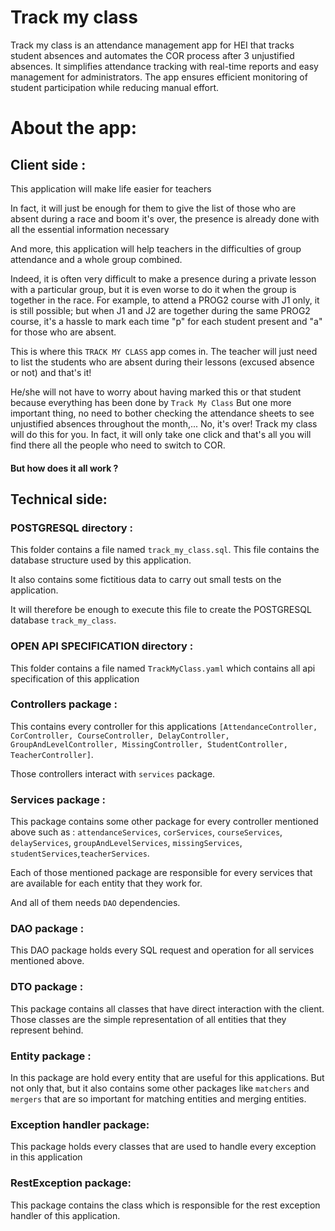 # Track my class

Track my class is an attendance management app for HEI that tracks student absences and automates the COR process after 3 unjustified absences. 
It simplifies attendance tracking with real-time reports and easy management for administrators. 
The app ensures efficient monitoring of student participation while reducing manual effort.


# About the app:

## Client side :

This application will make life easier for teachers


In fact, it will just be enough for them to give the list of those who are absent during a race and boom it's over, 
the presence is already done with all the essential information necessary

And more, this application will help teachers in the difficulties of group attendance and a whole group combined. 

Indeed, it is often very difficult to make a presence during a private lesson with a particular group, but it is even 
worse to do it when the group is together in the race. For example, to attend a PROG2 course with J1 only, 
it is still possible; but when J1 and J2 are together during the same PROG2 course, it's a hassle to mark each time 
"p" for each student present and "a" for those who are absent.

This is where this `TRACK MY CLASS` app comes in.
The teacher will just need to list the students who are absent during their lessons (excused absence or not) and that's 
it! 

He/she will not have to worry about having marked this or that student because everything has been done by `Track My Class`
But one more important thing, no need to bother checking the attendance sheets to see unjustified absences throughout the month,... No, it's over! Track my class will do this for you.
In fact, it will only take one click and that's all you will find there all the people who need to switch to COR.

#### But how does it all work ?

## Technical side:

### POSTGRESQL directory :

This folder contains a file named `track_my_class.sql`.
This file contains the database structure used by this application.

It also contains some fictitious data to carry out small tests on the application.

It will therefore be enough to execute this file to create the POSTGRESQL database `track_my_class`.

### OPEN API SPECIFICATION directory :

This folder contains a file named `TrackMyClass.yaml` which contains all api specification of this application

### Controllers package :

This contains every controller for this applications `[AttendanceController, CorController, CourseController, DelayController, GroupAndLevelController, MissingController, StudentController, TeacherController]`.

Those controllers interact with `services` package.

### Services package :

This package contains some other package for every controller mentioned above such as : 
`attendanceServices`, `corServices`, `courseServices`, `delayServices`, `groupAndLevelServices`,
`missingServices`, `studentServices`,`teacherServices`.

Each of those mentioned package are responsible for every services that are available for each entity that they work for.

And all of them needs `DAO` dependencies.

### DAO package :

This DAO package holds every SQL request and operation for all services mentioned above.

### DTO package :

This package contains all classes that have direct interaction with the client.
Those classes are the simple representation of all entities that they represent behind.

### Entity package :

In this package are hold every entity that are useful for this applications.
But not only that, but it also contains some other packages like `matchers` and `mergers` that are so important for matching entities and merging entities.

### Exception handler package:

This package holds every classes that are used to handle every exception in this application

### RestException package: 

This package contains the class which is responsible for the rest exception handler of this application.


